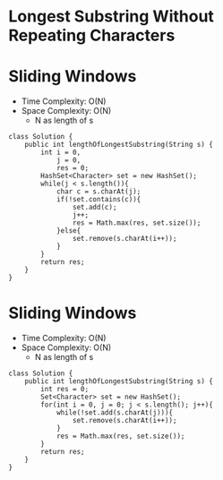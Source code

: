 # Longest Substring Without Repeating Characters
# Sliding Windows
* Time Complexity: O(N)
* Space Complexity: O(N)
	* N as length of s
```
class Solution {
    public int lengthOfLongestSubstring(String s) {
        int i = 0,
            j = 0,
            res = 0;
        HashSet<Character> set = new HashSet();
        while(j < s.length()){
            char c = s.charAt(j);
            if(!set.contains(c)){
                set.add(c);
                j++;
                res = Math.max(res, set.size());
            }else{
                set.remove(s.charAt(i++));
            }
        }
        return res;
    }
}
```
# Sliding Windows
* Time Complexity: O(N)
* Space Complexity: O(N)
	* N as length of s
```
class Solution {
    public int lengthOfLongestSubstring(String s) {
        int res = 0;
        Set<Character> set = new HashSet();
        for(int i = 0, j = 0; j < s.length(); j++){
            while(!set.add(s.charAt(j))){
                set.remove(s.charAt(i++));
            }
            res = Math.max(res, set.size());
        }
        return res;
    }
}
```